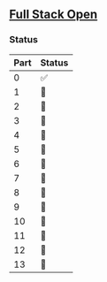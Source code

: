 ## [Full Stack Open](https://fullstackopen.com/en/)

### Status

| Part | Status |
| ---- | ------ |
| 0    | ✅     | March 18, 2024
| 1    | 🔲     |
| 2    | 🔲     |
| 3    | 🔲     |
| 4    | 🔲     |
| 5    | 🔲     |
| 6    | 🔲     |
| 7    | 🔲     |
| 8    | 🔲     |
| 9    | 🔲     |
| 10   | 🔲     |
| 11   | 🔲     |
| 12   | 🔲     |
| 13   | 🔲     |